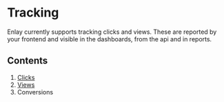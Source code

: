 # Tracking

Enlay currently supports tracking clicks and views. These are reported by your frontend and visible in the dashboards, from the api and in reports.

## Contents
1. [Clicks](clicks.md)
1. [Views](views.md)
1. Conversions